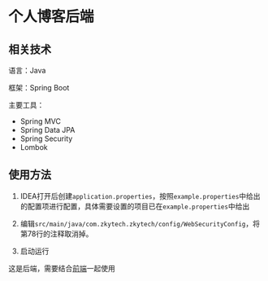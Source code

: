 # 个人博客后端

## 相关技术

语言：Java

框架：Spring Boot

主要工具：
+ Spring MVC
+ Spring Data JPA
+ Spring Security
+ Lombok

## 使用方法

1. IDEA打开后创建`application.properties`，按照`example.properties`中给出的配置项进行配置，具体需要设置的项目已在`example.properties`中给出

2. 编辑`src/main/java/com.zkytech.zkytech/config/WebSecurityConfig`，将第78行的注释取消掉。

4. 启动运行

这是后端，需要结合[前端](https://github.com/zkytech/zkytech-frontend)一起使用